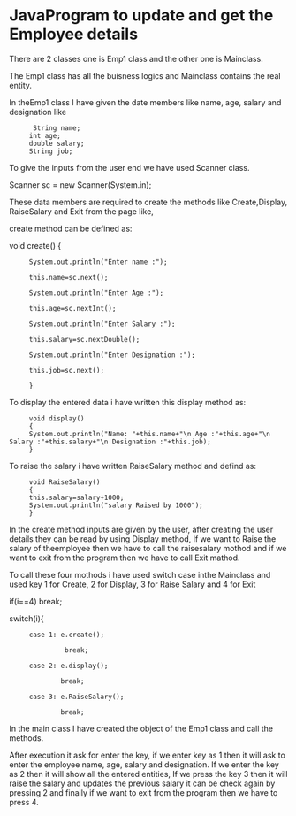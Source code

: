 # JavaProgram to update and get the Employee details
There are 2 classes one is Emp1 class and the other one is Mainclass.

The Emp1 class has all the buisness logics and Mainclass contains the real entity.

 In theEmp1 class I have given the date members like name, age, salary and designation like 
 
          String name;
         int age;
         double salary;
         String job;

 
 To give the inputs from the user end we have used Scanner class.
 
 Scanner sc = new Scanner(System.in);
 
 These data members are required to create the methods like Create,Display, RaiseSalary and Exit from the page like,
 
 create method can be defined as:
 
   void create()
         {
         
         System.out.println("Enter name :");
         
         this.name=sc.next();
         
         System.out.println("Enter Age :");
         
         this.age=sc.nextInt();
         
         System.out.println("Enter Salary :");
         
         this.salary=sc.nextDouble();
         
         System.out.println("Enter Designation :");
         
         this.job=sc.next();
         
         }
         
   To display the entered data i have written this display method as:
   
         void display()
         {
         System.out.println("Name: "+this.name+"\n Age :"+this.age+"\n Salary :"+this.salary+"\n Designation :"+this.job);
         }
         
To raise the salary i have written RaiseSalary method and defind as:
         
         void RaiseSalary()
         {
         this.salary=salary+1000;
         System.out.println("salary Raised by 1000");
         }
 
In the create method inputs are given by the user, after creating the user details they can be read by using Display method, If we want to Raise the salary of theemployee then we have to call the raisesalary mothod and if we want to exit from the program then we have to call Exit mathod.

To call these four mothods i have used switch case inthe Mainclass and used key 1 for Create, 2 for Display, 3 for Raise Salary and 4 for Exit

if(i==4) break;

switch(i){

         case 1: e.create();
                  
                  break;
                  
         case 2: e.display();
                 
                 break;
                 
         case 3: e.RaiseSalary();
         
                 break;

In the main class I have created the object of the Emp1 class and call the methods.

After execution it ask for enter the key, if we enter key as 1 then it will ask to enter the employee name, age, salary and designation. If we enter the key as 2 then it will show all the entered entities, If we press the key 3 then it will raise the salary and updates the previous salary it can be check again by pressing 2 and finally if we want to exit from the program then we have to press 4.


